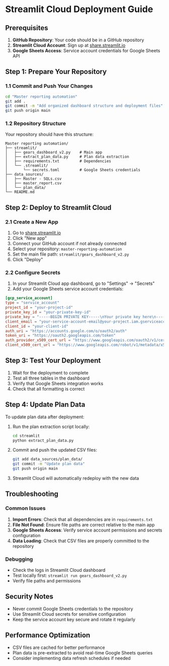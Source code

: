# Streamlit Cloud Deployment Guide

## Prerequisites

1. **GitHub Repository**: Your code should be in a GitHub repository
2. **Streamlit Cloud Account**: Sign up at [share.streamlit.io](https://share.streamlit.io)
3. **Google Sheets Access**: Service account credentials for Google Sheets API

## Step 1: Prepare Your Repository

### 1.1 Commit and Push Your Changes

```bash
cd "Master reporting automation"
git add .
git commit -m "Add organized dashboard structure and deployment files"
git push origin main
```

### 1.2 Repository Structure

Your repository should have this structure:
```
Master reporting automation/
├── streamlit/
│   ├── gears_dashboard_v2.py    # Main app
│   ├── extract_plan_data.py     # Plan data extraction
│   ├── requirements.txt         # Dependencies
│   └── .streamlit/
│       └── secrets.toml         # Google Sheets credentials
├── data_sources/
│   ├── Master - SQLs.csv
│   ├── master_report.csv
│   └── plan_data/
└── README.md
```

## Step 2: Deploy to Streamlit Cloud

### 2.1 Create a New App

1. Go to [share.streamlit.io](https://share.streamlit.io)
2. Click "New app"
3. Connect your GitHub account if not already connected
4. Select your repository: `master-reporting-automation`
5. Set the main file path: `streamlit/gears_dashboard_v2.py`
6. Click "Deploy"

### 2.2 Configure Secrets

1. In your Streamlit Cloud app dashboard, go to "Settings" → "Secrets"
2. Add your Google Sheets service account credentials:

```toml
[gcp_service_account]
type = "service_account"
project_id = "your-project-id"
private_key_id = "your-private-key-id"
private_key = "-----BEGIN PRIVATE KEY-----\nYour private key here\n-----END PRIVATE KEY-----\n"
client_email = "your-service-account-email@your-project.iam.gserviceaccount.com"
client_id = "your-client-id"
auth_uri = "https://accounts.google.com/o/oauth2/auth"
token_uri = "https://oauth2.googleapis.com/token"
auth_provider_x509_cert_url = "https://www.googleapis.com/oauth2/v1/certs"
client_x509_cert_url = "https://www.googleapis.com/robot/v1/metadata/x509/your-service-account-email%40your-project.iam.gserviceaccount.com"
```

## Step 3: Test Your Deployment

1. Wait for the deployment to complete
2. Test all three tables in the dashboard
3. Verify that Google Sheets integration works
4. Check that all formatting is correct

## Step 4: Update Plan Data

To update plan data after deployment:

1. Run the plan extraction script locally:
   ```bash
   cd streamlit
   python extract_plan_data.py
   ```

2. Commit and push the updated CSV files:
   ```bash
   git add data_sources/plan_data/
   git commit -m "Update plan data"
   git push origin main
   ```

3. Streamlit Cloud will automatically redeploy with the new data

## Troubleshooting

### Common Issues

1. **Import Errors**: Check that all dependencies are in `requirements.txt`
2. **File Not Found**: Ensure file paths are correct relative to the main app
3. **Google Sheets Access**: Verify service account permissions and secrets configuration
4. **Data Loading**: Check that CSV files are properly committed to the repository

### Debugging

- Check the logs in Streamlit Cloud dashboard
- Test locally first: `streamlit run gears_dashboard_v2.py`
- Verify file paths and permissions

## Security Notes

- Never commit Google Sheets credentials to the repository
- Use Streamlit Cloud secrets for sensitive configuration
- Keep the service account key secure and rotate it regularly

## Performance Optimization

- CSV files are cached for better performance
- Plan data is pre-extracted to avoid real-time Google Sheets queries
- Consider implementing data refresh schedules if needed